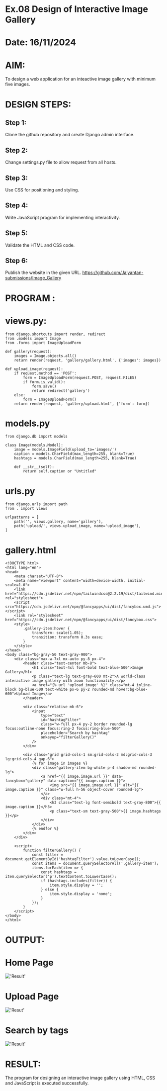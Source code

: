 # Ex.08 Design of Interactive Image Gallery
# Date: 16/11/2024
# AIM:
To design a web application for an inteactive image gallery with minimum five images.

# DESIGN STEPS:
## Step 1:
Clone the github repository and create Django admin interface.

## Step 2:
Change settings.py file to allow request from all hosts.

## Step 3:
Use CSS for positioning and styling.

## Step 4:
Write JavaScript program for implementing interactivity.

## Step 5:
Validate the HTML and CSS code.

## Step 6:
Publish the website in the given URL.
https://github.com/Jaiyantan-submissions/Image_Gallery
# PROGRAM :

# views.py:

    from django.shortcuts import render, redirect
    from .models import Image
    from .forms import ImageUploadForm

    def gallery(request):
        images = Image.objects.all()
        return render(request, 'gallery/gallery.html', {'images': images})

    def upload_image(request):
        if request.method == 'POST':
            form = ImageUploadForm(request.POST, request.FILES)
            if form.is_valid():
                form.save()
                return redirect('gallery')
        else:
            form = ImageUploadForm()
        return render(request, 'gallery/upload.html', {'form': form})

# models.py

    from django.db import models

    class Image(models.Model):
        image = models.ImageField(upload_to='images/')
        caption = models.CharField(max_length=255, blank=True)
        hashtags = models.CharField(max_length=255, blank=True)

        def __str__(self):
            return self.caption or "Untitled"
# urls.py

    from django.urls import path
    from . import views

    urlpatterns = [
        path('', views.gallery, name='gallery'),
        path('upload/', views.upload_image, name='upload_image'),
    ]

# gallery.html

    <!DOCTYPE html>
    <html lang="en">
    <head>
        <meta charset="UTF-8">
        <meta name="viewport" content="width=device-width, initial-scale=1.0">
        <link href="https://cdn.jsdelivr.net/npm/tailwindcss@2.2.19/dist/tailwind.min.css" rel="stylesheet">
        <script src="https://cdn.jsdelivr.net/npm/@fancyapps/ui/dist/fancybox.umd.js"></script>
        <link rel="stylesheet" href="https://cdn.jsdelivr.net/npm/@fancyapps/ui/dist/fancybox.css">
        <style>
            .gallery-item:hover {
                transform: scale(1.05);
                transition: transform 0.3s ease;
            }
        </style>
    </head>
    <body class="bg-gray-50 text-gray-900">
        <div class="max-w-7xl mx-auto py-8 px-4">
            <header class="text-center mb-8">
                <h1 class="text-4xl font-bold text-blue-500">Image Gallery</h1>
                <p class="text-lg text-gray-600 mt-2">A world-class interactive image gallery with zoom functionality.</p>
                <a href="{% url 'upload_image' %}" class="mt-4 inline-block bg-blue-500 text-white px-6 py-2 rounded-md hover:bg-blue-600">Upload Image</a>
            </header>

            <div class="relative mb-6">
                <input
                    type="text"
                    id="hashtagFilter"
                    class="w-full px-4 py-2 border rounded-lg focus:outline-none focus:ring-2 focus:ring-blue-500"
                    placeholder="Search by hashtag"
                    onkeyup="filterGallery()"
                />
            </div>

            <div class="grid grid-cols-1 sm:grid-cols-2 md:grid-cols-3 lg:grid-cols-4 gap-6">
                {% for image in images %}
                <div class="gallery-item bg-white p-4 shadow-md rounded-lg">
                    <a href="{{ image.image.url }}" data-fancybox="gallery" data-caption="{{ image.caption }}">
                        <img src="{{ image.image.url }}" alt="{{ image.caption }}" class="w-full h-56 object-cover rounded-lg">
                    </a>
                    <div class="mt-4">
                        <h3 class="text-lg font-semibold text-gray-800">{{ image.caption }}</h3>
                        <p class="text-sm text-gray-500">{{ image.hashtags }}</p>
                    </div>
                </div>
                {% endfor %}
            </div>
        </div>

        <script>
            function filterGallery() {
                const filter = document.getElementById('hashtagFilter').value.toLowerCase();
                const items = document.querySelectorAll('.gallery-item');
                items.forEach(item => {
                    const hashtags = item.querySelector('p').textContent.toLowerCase();
                    if (hashtags.includes(filter)) {
                        item.style.display = '';
                    } else {
                        item.style.display = 'none';
                    }
                });
            }
        </script>
    </body>
    </html>

# OUTPUT:

# Home Page
!['Result'](image1.png)

# Upload Page
!['Resut'](image2.png)

# Search by tags
!['Result'](image3.png)
# RESULT:
The program for designing an interactive image gallery using HTML, CSS and JavaScript is executed successfully.
